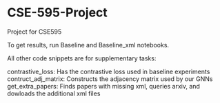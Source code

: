 # CSE-595-Project

Project for CSE595

To get results, run Baseline and Baseline_xml notebooks. 

All other code snippets are for supplementary tasks:

contrastive_loss: Has the contrastive loss used in baseline experiments
contruct_adj_matrix: Constructs the adjacency matrix used by our GNNs
get_extra_papers: Finds papers with missing xml, queries arxiv, and dowloads the additional xml files

